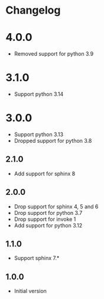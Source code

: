 # Changelog

# 4.0.0
* Removed support for python 3.9

# 3.1.0
* Support python 3.14

# 3.0.0
* Support python 3.13
* Dropped support for python 3.8

## 2.1.0

* Add support for sphinx 8

## 2.0.0

* Drop support for sphinx 4, 5 and 6
* Drop support for python 3.7
* Drop support for invoke 1
* Add support for python 3.12

## 1.1.0

* Support sphinx 7.*

## 1.0.0

* Initial version
